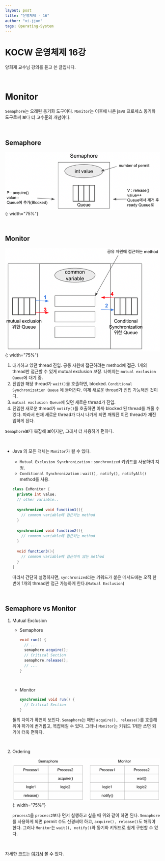 ```yaml
---
layout: post
title: "운영체제 - 16"
author: "xi-jjun"
tags: Operating-System
---
```


# KOCW 운영체제 16강

양희재 교수님 강의를 듣고 쓴 글입니다. 

<br>

# Monitor

`Semaphore`는 오래된 동기화 도구이다. `Monitor`는 이후에 나온 java 프로세스 동기화 도구로써 보다 더 고수준의 개념이다. 

<br>

## Semaphore

![os16_1](https://github.com/xi-jjun/xi-jjun.github.io/blob/master/_posts/operating-system/img/os16_1.png?raw=True){: width="75%"}

<br>

## Monitor

![os16_2](https://github.com/xi-jjun/xi-jjun.github.io/blob/master/_posts/operating-system/img/os16_2.png?raw=True){: width="75%"}

1. 대기하고 있던 thread 진입. 공통 자원에 접근하려는 method에 접근. 1개의 thread만 접근할 수 있게 mutual exclusion 보장. 나머지는 `mutual exclusion Queue`에 대기 중.
2. 진입한 해당 thread가 `wait()`을 호출하면, blocked. `Conditional Synchronization Queue` 에 들어간다. 이제 새로운 thread가 진입 가능해진 것이다.
3. `mutual exclusion Queue`에 있던 새로운 thread가 진입. 
4. 진입한 새로운 thread가 `notify()`를 호출하면 아까 blocked 된 thread를 깨울 수 있다. 따라서 현재 새로운 thread가 다시 나가게 되면 깨워진 이전 thread가 재진입하게 된다.

`Semaphore`보다 복잡해 보이지만, 그래서 더 사용하기 편하다.

<br>

- Java 의 모든 객체는 `Monitor`가 될 수 있다.

  - `Mutual Exclusion Synchronization` : `synchronized` 키워드를 사용하여 지정.
  - `Conditional Synchronization` : `wait(), notify(), notifyAll()` method를 사용.

  ```java
  class ExMonitor {
    private int value;
    // other variable..
    
    synchronized void function1(){
      // common variable에 접근하는 method
    }
    
    synchronized void function2(){
      // common variable에 접근하는 method
    }
    
    void function3(){
      // common variable에 접근하지 않는 method
    }
  }
  ```

  따라서 간단히 설명하자면, `synchronized`라는 키워드가 붙은 메서드에는 오직 한번에 1개의 thread만 접근 가능하게 한다.(`Mutual Exclusion`) 

<br>

## Semaphore vs Monitor

1. Mutual Exclusion

   - Semaphore

     ```java
     void run() {
       // ...
       semaphore.acquire();
       // Critical Section
       semaphore.release();
       // ...
     }
     ```

     <br>

   - Monitor

     ```java
     synchronized void run() {
       // Critical Section
     }
     ```

   둘의 차이가 확연히 보인다. `Semaphore`는 매번 `acquire(), release()`를 호출해줘야 하기에 번거롭고, 복잡해질 수 있다. 그러나 `Monitor`는 키워드 1개만 쓰면 되기에 더욱 편하다.

   <br>

2. Ordering

   ![os16_3](https://github.com/xi-jjun/xi-jjun.github.io/blob/master/_posts/operating-system/img/os16_3.png?raw=True){: width="75%"}

   `process1`을 `process2`보다 먼저 실행하고 싶을 때 위와 같이 하면 된다. `Semaphore`를 사용하게 되면 permit 수도 신경써야 하고, `acquire(), release()`도 해줘야 한다. 그러나 `Monitor`는 `wait(), notify()`와 동기화 키워드로 쉽게 구현할 수 있다.

<br>

자세한 코드는 [여기서](https://github.com/xi-jjun/practice/tree/main/javaPractice/os/src/processSynchronization) 볼 수 있다.
